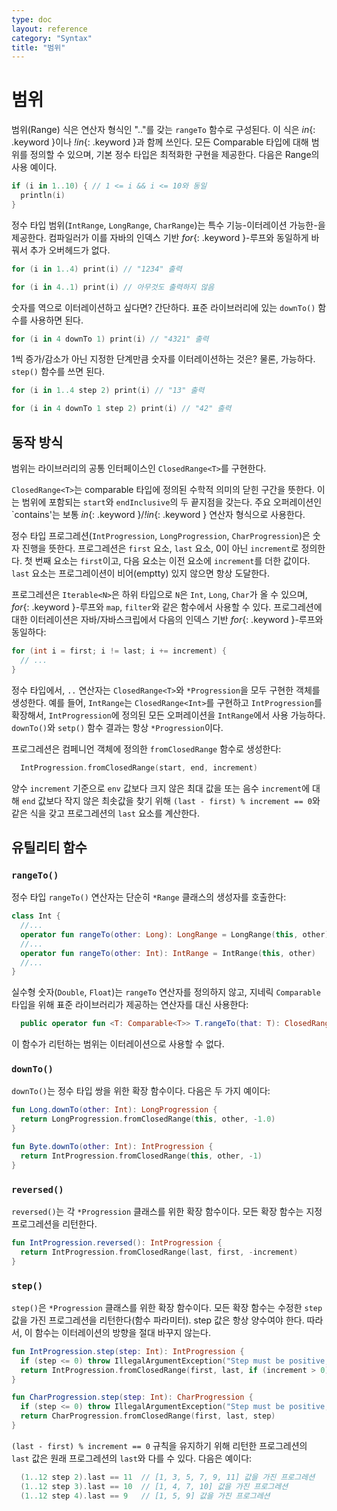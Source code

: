 ```yaml
---
type: doc
layout: reference
category: "Syntax"
title: "범위"
---
```


# 범위

범위(Range) 식은 연산자 형식인 ".."를 갖는 `rangeTo` 함수로 구성된다. 이 식은 *in*{: .keyword }이나 *!in*{: .keyword }과 함께 쓰인다.
모든 Comparable 타입에 대해 범위를 정의할 수 있으며, 기본 정수 타입은 최적화한 구현을 제공한다. 다음은 Range의 사용 예이다.

``` kotlin
if (i in 1..10) { // 1 <= i && i <= 10와 동일
  println(i)
}
```

정수 타입 범위(`IntRange`, `LongRange`, `CharRange`)는 특수 기능-이터레이션 가능한-을 제공한다.
컴파일러가 이를 자바의 인덱스 기반 *for*{: .keyword }-루프와 동일하게 바꿔서 추가 오버헤드가 없다.

``` kotlin
for (i in 1..4) print(i) // "1234" 출력

for (i in 4..1) print(i) // 아무것도 출력하지 않음
```

숫자를 역으로 이터레이션하고 싶다면? 간단하다. 표준 라이브러리에 있는 `downTo()` 함수를 사용하면 된다.

``` kotlin
for (i in 4 downTo 1) print(i) // "4321" 출력
```

1씩 증가/감소가 아닌 지정한 단계만큼 숫자를 이터레이션하는 것은? 물론, 가능하다. `step()` 함수를 쓰면 된다.

``` kotlin
for (i in 1..4 step 2) print(i) // "13" 출력

for (i in 4 downTo 1 step 2) print(i) // "42" 출력
```


## 동작 방식

범위는 라이브러리의 공통 인터페이스인 `ClosedRange<T>`를 구현한다.

`ClosedRange<T>`는 comparable 타입에 정의된 수학적 의미의 닫힌 구간을 뜻한다.
이는 범위에 포함되는 `start`와 `endInclusive`의 두 끝지점을 갖는다.
주요 오퍼레이션인 `contains'는 보통 *in*{: .keyword }/*!in*{: .keyword } 연산자 형식으로 사용한다.

정수 타입 프로그레션(`IntProgression`, `LongProgression`, `CharProgression`)은 숫자 진행을 뜻한다.
프로그레션은 `first` 요소, `last` 요소, 0이 아닌 `increment`로 정의한다.
첫 번째 요소는 `first`이고, 다음 요소는 이전 요소에 `increment`를 더한 값이다.
`last` 요소는 프로그레이션이 비어(emptty) 있지 않으면 항상 도달한다.

프로그레션은 `Iterable<N>`은 하위 타입으로 `N`은 `Int`, `Long`, `Char`가 올 수 있으며,
*for*{: .keyword }-루프와 `map`, `filter`와 같은 함수에서 사용할 수 있다.
프로그레션에 대한 이터레이션은 자바/자바스크립에서 다음의 인덱스 기반 *for*{: .keyword }-루프와 동일하다:

``` java
for (int i = first; i != last; i += increment) {
  // ...
}
```

정수 타입에서, `..` 연산자는 `ClosedRange<T>`와 `*Progression`을 모두 구현한 객체를 생성한다.
예를 들어, `IntRange`는 `ClosedRange<Int>`를 구현하고 `IntProgression`를 확장해서, `IntProgression`에 정의된 모든 오퍼레이션을 `IntRange`에서 사용 가능하다.
`downTo()`와 `setp()` 함수 결과는 항상 `*Progression`이다.

프로그레션은 컴페니언 객체에 정의한 `fromClosedRange` 함수로 생성한다:

``` kotlin
  IntProgression.fromClosedRange(start, end, increment)
```

양수 `increment` 기준으로 `env` 값보다 크지 않은 최대 값을 또는 음수 `increment`에 대해 `end` 값보다 작지 않은 최솟값을 찾기 위해 `(last - first) % increment == 0`와 같은 식을 갖고 프로그레션의 `last` 요소를 계산한다.


## 유틸리티 함수

### `rangeTo()`

정수 타입 `rangeTo()` 연산자는 단순히 `*Range` 클래스의 생성자를 호출한다:

``` kotlin
class Int {
  //...
  operator fun rangeTo(other: Long): LongRange = LongRange(this, other)
  //...
  operator fun rangeTo(other: Int): IntRange = IntRange(this, other)
  //...
}
```

실수형 숫자(`Double`, `Float`)는 `rangeTo` 연산자를 정의하지 않고, 지네릭 `Comparable` 타입을 위해 표준 라이브러리가 제공하는 연산자를 대신 사용한다:

``` kotlin
  public operator fun <T: Comparable<T>> T.rangeTo(that: T): ClosedRange<T>
```

이 함수가 리턴하는 범위는 이터레이션으로 사용할 수 없다.

### `downTo()`

 `downTo()`는 정수 타입 쌍을 위한 확장 함수이다. 다음은 두 가지 예이다:

``` kotlin
fun Long.downTo(other: Int): LongProgression {
  return LongProgression.fromClosedRange(this, other, -1.0)
}

fun Byte.downTo(other: Int): IntProgression {
  return IntProgression.fromClosedRange(this, other, -1)
}
```

### `reversed()`

`reversed()`는 각 `*Progression` 클래스를 위한 확장 함수이다.
모든 확장 함수는 지정 프로그레션을 리턴한다.

``` kotlin
fun IntProgression.reversed(): IntProgression {
  return IntProgression.fromClosedRange(last, first, -increment)
}
```

### `step()`

`step()`은 `*Progression` 클래스를 위한 확장 함수이다.
모든 확장 함수는 수정한 `step` 값을 가진 프로그레션을 리턴한다(함수 파라미터).
step 값은 항상 양수여야 한다. 따라서, 이 함수는 이터레이션의 방향을 절대 바꾸지 않는다.

``` kotlin
fun IntProgression.step(step: Int): IntProgression {
  if (step <= 0) throw IllegalArgumentException("Step must be positive, was: $step")
  return IntProgression.fromClosedRange(first, last, if (increment > 0) step else -step)
}

fun CharProgression.step(step: Int): CharProgression {
  if (step <= 0) throw IllegalArgumentException("Step must be positive, was: $step")
  return CharProgression.fromClosedRange(first, last, step)
}
```

`(last - first) % increment == 0` 규칙을 유지하기 위해 리턴한 프로그레션의 `last` 값은 원래 프로그레션의 `last`와 다를 수 있다. 다음은 예이다:

``` kotlin
  (1..12 step 2).last == 11  // [1, 3, 5, 7, 9, 11] 값을 가진 프로그레션
  (1..12 step 3).last == 10  // [1, 4, 7, 10] 값을 가진 프로그레션
  (1..12 step 4).last == 9   // [1, 5, 9] 값을 가진 프로그레션
```
